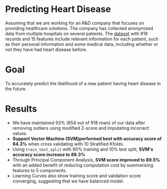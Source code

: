 # Predicting Heart Disease

Assuming that we are working for an R&D company that focuses on providing healthcare solutions. The company has collected anonymized data from multiple hospitals on several patients. The [dataset](https://www.kaggle.com/datasets/fedesoriano/heart-failure-prediction) with 918 records and 15 features include relevant information for each patient, such as their personal information and some medical data, including whether or not they have had heart disease before.

# Goal
To accurately predict the likelihood of a new patient having heart disease in the future.

# Results
- We have maintained 93% (854 out of 918 rows) of our data after removing outliers using modified Z-score and imputating incorrect values.
- **Support Vector Machine (SVM)performed best with accuracy score of 84.3%**  when cross validating with 10 Stratified Kfolds.
- Using `train_test_split` with 90% training and 10% test split, **SVM's accuracy score increase to 88.3%**
- Through Principal Component Analysis, **SVM score improved to 89.5%** with an added benefit of reducing computation cost by summarising features to 5 components.
- Learning Curves also show training score and validation score converging, suggesting that we have balanced model.
